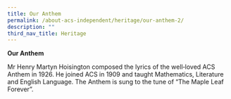 ```yaml
---
title: Our Anthem
permalink: /about-acs-independent/heritage/our-anthem-2/
description: ""
third_nav_title: Heritage
---
```

**Our Anthem**

Mr Henry Martyn Hoisington composed the lyrics of the well‐loved ACS Anthem in 1926. He joined ACS in 1909 and taught Mathematics, Literature and English Language. The Anthem is sung to the tune of “The Maple Leaf Forever”.